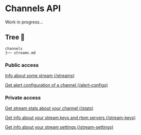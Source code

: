 # Channels API

Work in progress...

## Tree 🌲

```less
channels
├── streams.md
```

### Public access

[Info about some stream (/streams)](./channels/streams.md)

[Get alert configuration of a channel (/alert-configs)](./channels/alert-configs.md)

### Private access

[Get stream stats about your channel (/stats)](./channels/stats.md)

[Get info about your stream keys and rtpm servers (/stream-keys)](./channels/stream-keys.md)

[Get info about your stream settings (/stream-settings)](./channels/stream-settings.md)
